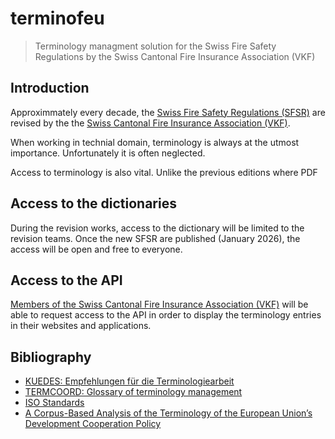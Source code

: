 # terminofeu

> Terminology managment solution for the Swiss Fire Safety Regulations by the Swiss Cantonal Fire Insurance Association (VKF)

## Introduction

Approximmately every decade, the [Swiss Fire Safety Regulations (SFSR)](https://www.vkg.ch/de/brandschutz/vorschriften-und-register/) are revised by the the [Swiss Cantonal Fire Insurance Association (VKF)](https://www.vkg.ch/de/über-uns/organisationen/).

When working in technial domain, terminology is always at the utmost importance. Unfortunately it is often neglected.

Access to terminology is also vital. Unlike the previous editions where PDF

## Access to the dictionaries

During the revision works, access to the dictionary will be limited to the revision teams. Once the new SFSR are published (January 2026), the access will be open and free to everyone.

## Access to the API

[Members of the Swiss Cantonal Fire Insurance Association (VKF)](https://www.vkg.ch/de/kgv-finden/) will be able to request access to the API in order to display the terminology entries in their websites and applications.

## Bibliography

- [KUEDES: Empfehlungen für die Terminologiearbeit](http://www.cotsoes.org/sites/default/files/KUEDES_Empfehlungen_fuer_die_Terminologiearbeit_Bern_2018.pdf)
- [TERMCOORD: Glossary of terminology management](https://termcoord.wordpress.com/glossaries/glossary-of-terminology-management/)
- [ISO Standards](https://termcoord.eu/terminology-iso-standards/)
- [A Corpus-Based Analysis of the Terminology of the European Union’s Development Cooperation Policy](https://www.peterlang.com/view/title/53660)
